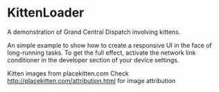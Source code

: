 # KittenLoader
A demonstration of Grand Central Dispatch involving kittens.

An simple example to show how to create a responsive UI in the face of long-running tasks.
To get the full effect, activate the network link conditioner in the developer section of your device settings.

Kitten images from placekitten.com
Check http://placekitten.com/attribution.html for image attribution
